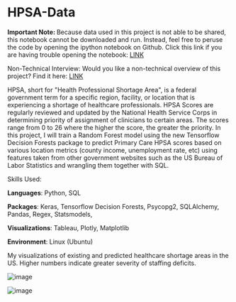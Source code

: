 # HPSA-Data

<b> Important Note: </b> Because data used in this project is not able to be shared, this notebook cannot be downloaded and run. Instead, feel free to peruse the code by opening the ipython notebook on Github. Click this link if you are having trouble opening the notebook: <a href='https://github.com/RandomMan0880/HPSA-Data/blob/main/HPSA_Predictor.ipynb'> LINK </a>

Non-Technical Interview: Would you like a non-technical overview of this project? Find it here: <a href='https://docs.google.com/presentation/d/1jkNVO_A1r9CNw_EyG7V1Q5Gx_-CzEAyzoD2Rs0QVinw/edit?usp=sharing'> LINK </a>

HPSA, short for "Health Professional Shortage Area", is a federal government term for a specific region, facility, or location that is experiencing a shortage of healthcare professionals. HPSA Scores are regularly reviewed and updated by the National Health Service Corps in determining priority of assignment of clinicians to certain areas. The scores range from 0 to 26 where the higher the score, the greater the priority. In this project, I will train a Random Forest model using the new Tensorflow Decision Forests package to predict Primary Care HPSA scores based on various location metrics (county income, unemployment rate, etc) using features taken from other government websites such as the US Bureau of Labor Statistics and wrangling them together with SQL.

Skills Used:

<b>Languages</b>: Python, SQL

<b>Packages</b>: Keras, Tensorflow Decision Forests, Psycopg2, SQLAlchemy, Pandas, Regex, Statsmodels, 

<b>Visualizations</b>: Tableau, Plotly, Matplotlib

<b>Environment</b>: Linux (Ubuntu)




My visualizations of existing and predicted healthcare shortage areas in the US. Higher numbers indicate greater severity of staffing deficits. 


![image](https://user-images.githubusercontent.com/71114407/195734535-967a1b6d-5814-4d04-ab73-760ab9c19681.png)

![image](https://user-images.githubusercontent.com/71114407/195734555-9715ad27-fb9c-4dad-b752-7448a331c86b.png)


